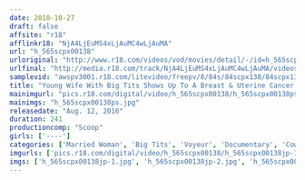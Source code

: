 ```yaml
---
date: 2018-10-27
draft: false
affsite: "r18"
afflinkr18: "NjA4LjEuMS4xLjAuMC4wLjAuMA"
url: "h_565scpx00138"
urloriginal: "http://www.r18.com/videos/vod/movies/detail/-/id=h_565scpx00138"
urlfinal: "http://media.r18.com/track/NjA4LjEuMS4xLjAuMC4wLjAuMA/videos/vod/movies/detail/-/id=h_565scpx00138"
samplevid: "awspv3001.r18.com/litevideo/freepv/8/84s/84scpx138/84scpx138_dmb_w.mp4"
title: "Young Wife With Big Tits Shows Up To A Breast & Uterine Cancer Examination At A Ladies' Clinic And Winds Up Getting Groped & Fucked - A Rumor, Or The Truth?"
mainimgurl: "pics.r18.com/digital/video/h_565scpx00138/h_565scpx00138ps.jpg"
mainimgs: "h_565scpx00138ps.jpg"
releasedate: "Aug. 12, 2016"
duration: 241
productioncomp: "Scoop"
girls: ['----']
categories: ['Married Woman', 'Big Tits', 'Voyeur', 'Documentary', 'Cowgirl', 'Over 4 Hours', 'Hi-Def']
imgurls: ['pics.r18.com/digital/video/h_565scpx00138/h_565scpx00138jp-1.jpg', 'pics.r18.com/digital/video/h_565scpx00138/h_565scpx00138jp-2.jpg', 'pics.r18.com/digital/video/h_565scpx00138/h_565scpx00138jp-3.jpg', 'pics.r18.com/digital/video/h_565scpx00138/h_565scpx00138jp-4.jpg', 'pics.r18.com/digital/video/h_565scpx00138/h_565scpx00138jp-5.jpg', 'pics.r18.com/digital/video/h_565scpx00138/h_565scpx00138jp-6.jpg', 'pics.r18.com/digital/video/h_565scpx00138/h_565scpx00138jp-7.jpg', 'pics.r18.com/digital/video/h_565scpx00138/h_565scpx00138jp-8.jpg', 'pics.r18.com/digital/video/h_565scpx00138/h_565scpx00138jp-9.jpg', 'pics.r18.com/digital/video/h_565scpx00138/h_565scpx00138jp-10.jpg', 'pics.r18.com/digital/video/h_565scpx00138/h_565scpx00138jp-11.jpg', 'pics.r18.com/digital/video/h_565scpx00138/h_565scpx00138jp-12.jpg', 'pics.r18.com/digital/video/h_565scpx00138/h_565scpx00138jp-13.jpg', 'pics.r18.com/digital/video/h_565scpx00138/h_565scpx00138jp-14.jpg', 'pics.r18.com/digital/video/h_565scpx00138/h_565scpx00138jp-15.jpg', 'pics.r18.com/digital/video/h_565scpx00138/h_565scpx00138jp-16.jpg', 'pics.r18.com/digital/video/h_565scpx00138/h_565scpx00138jp-17.jpg', 'pics.r18.com/digital/video/h_565scpx00138/h_565scpx00138jp-18.jpg', 'pics.r18.com/digital/video/h_565scpx00138/h_565scpx00138jp-19.jpg', 'pics.r18.com/digital/video/h_565scpx00138/h_565scpx00138jp-20.jpg']
imgs: ['h_565scpx00138jp-1.jpg', 'h_565scpx00138jp-2.jpg', 'h_565scpx00138jp-3.jpg', 'h_565scpx00138jp-4.jpg', 'h_565scpx00138jp-5.jpg', 'h_565scpx00138jp-6.jpg', 'h_565scpx00138jp-7.jpg', 'h_565scpx00138jp-8.jpg', 'h_565scpx00138jp-9.jpg', 'h_565scpx00138jp-10.jpg', 'h_565scpx00138jp-11.jpg', 'h_565scpx00138jp-12.jpg', 'h_565scpx00138jp-13.jpg', 'h_565scpx00138jp-14.jpg', 'h_565scpx00138jp-15.jpg', 'h_565scpx00138jp-16.jpg', 'h_565scpx00138jp-17.jpg', 'h_565scpx00138jp-18.jpg', 'h_565scpx00138jp-19.jpg', 'h_565scpx00138jp-20.jpg']
---
```

